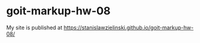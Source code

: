 # goit-markup-hw-08

My site is published at https://stanislawzielinski.github.io/goit-markup-hw-08/
